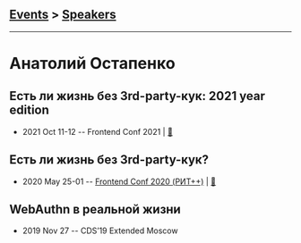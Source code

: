 ## [Events](../README.md) > [Speakers](../speakers.md)
---

# Анатолий Остапенко

## Есть ли жизнь без 3rd-party-кук: 2021 year edition
- 2021 Oct 11-12 -- Frontend Conf 2021  | [:notebook:](https://drive.google.com/file/d/1lNSyICmCZob4YqeVVU5KtFTWPSx0OR4Y/view)  
## Есть ли жизнь без 3rd-party-кук?
- 2020 May 25-01 -- [Frontend Conf 2020 (РИТ++)](https://www.youtube.com/watch?v=NgKaJGoRbA0)  | [:notebook:](https://drive.google.com/file/d/1KuH9iApWRSXe3eUFY3DBsRxGo7cJlLHz/view)  
## WebAuthn в реальной жизни
- 2019 Nov 27 -- CDS’19 Extended Moscow    
